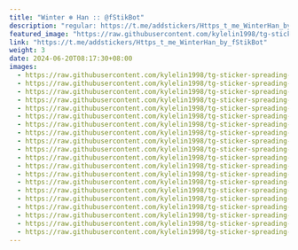 ```yaml
---
title: "Winter ❄️ Han :: @fStikBot"
description: "regular: https://t.me/addstickers/Https_t_me_WinterHan_by_fStikBot"
featured_image: "https://raw.githubusercontent.com/kylelin1998/tg-sticker-spreading-worldwide-images/main/img/087783aa-a60b-4264-a7fc-aa61c34dda8f.jpg"
link: "https://t.me/addstickers/Https_t_me_WinterHan_by_fStikBot"
weight: 3
date: 2024-06-20T08:17:30+08:00
images:
  - https://raw.githubusercontent.com/kylelin1998/tg-sticker-spreading-worldwide-images/main/img/087783aa-a60b-4264-a7fc-aa61c34dda8f.jpg
  - https://raw.githubusercontent.com/kylelin1998/tg-sticker-spreading-worldwide-images/main/img/6b7d8ca0-87b7-46fd-9108-77a7c03c6376.jpg
  - https://raw.githubusercontent.com/kylelin1998/tg-sticker-spreading-worldwide-images/main/img/937bc2e8-9b65-4c24-b98f-5f8ea1e7f936.jpg
  - https://raw.githubusercontent.com/kylelin1998/tg-sticker-spreading-worldwide-images/main/img/c3099e8c-37bd-49da-84fd-111eed64b709.jpg
  - https://raw.githubusercontent.com/kylelin1998/tg-sticker-spreading-worldwide-images/main/img/c406b294-1753-4c44-9859-512295f944f2.jpg
  - https://raw.githubusercontent.com/kylelin1998/tg-sticker-spreading-worldwide-images/main/img/00c4b1e7-5d23-4e0c-b446-c8d289d26383.jpg
  - https://raw.githubusercontent.com/kylelin1998/tg-sticker-spreading-worldwide-images/main/img/25cbd428-10ea-46bc-9c65-8c0b1a1fc761.jpg
  - https://raw.githubusercontent.com/kylelin1998/tg-sticker-spreading-worldwide-images/main/img/eed275c0-a858-4690-a09c-b503d62cd71f.jpg
  - https://raw.githubusercontent.com/kylelin1998/tg-sticker-spreading-worldwide-images/main/img/737f2121-db90-44ae-85f5-a3615678252a.jpg
  - https://raw.githubusercontent.com/kylelin1998/tg-sticker-spreading-worldwide-images/main/img/29589112-a9b6-41bc-a5e5-9a6d9393001a.jpg
  - https://raw.githubusercontent.com/kylelin1998/tg-sticker-spreading-worldwide-images/main/img/889f0bdd-5426-41fd-984f-1e874f70e20c.jpg
  - https://raw.githubusercontent.com/kylelin1998/tg-sticker-spreading-worldwide-images/main/img/82c387ed-ee73-4992-aea3-7e9584596275.jpg
  - https://raw.githubusercontent.com/kylelin1998/tg-sticker-spreading-worldwide-images/main/img/53b6e47f-d5b6-45a5-9d31-133e516475cb.jpg
  - https://raw.githubusercontent.com/kylelin1998/tg-sticker-spreading-worldwide-images/main/img/48d89b90-459b-4f75-963f-987aeb7beb56.jpg
  - https://raw.githubusercontent.com/kylelin1998/tg-sticker-spreading-worldwide-images/main/img/67c9b844-3d90-4299-88c6-198a3c89404b.jpg
  - https://raw.githubusercontent.com/kylelin1998/tg-sticker-spreading-worldwide-images/main/img/4608118f-96a2-47f9-9923-c2f0494b5007.jpg
  - https://raw.githubusercontent.com/kylelin1998/tg-sticker-spreading-worldwide-images/main/img/589c4fd4-0113-417c-8cd1-a55686214b09.jpg
  - https://raw.githubusercontent.com/kylelin1998/tg-sticker-spreading-worldwide-images/main/img/5105af40-9fbe-4e29-9bff-3b8dd9024956.jpg
  - https://raw.githubusercontent.com/kylelin1998/tg-sticker-spreading-worldwide-images/main/img/2f4f7f6a-f17c-49b3-9efd-2b474e525e5c.jpg
  - https://raw.githubusercontent.com/kylelin1998/tg-sticker-spreading-worldwide-images/main/img/e921bfdd-e785-4b4b-8ff7-fc0b32e375fa.jpg
---
```

